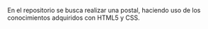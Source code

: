 
En el repositorio se busca realizar una postal, haciendo uso de los conocimientos adquiridos con HTML5 y CSS.
